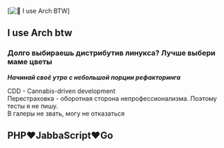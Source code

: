 [<img src="https://raw.githubusercontent.com/Raymo111/Raymo111/master/intro.gif" alt="👋 I use Arch BTW" title="👋 I use Arch BTW"/>]

## I use Arch btw

### Долго выбираешь дистрибутив линукса? Лучше выбери маме цветы

***Начинай своё утро с небольшой порции рефакторинга***

CDD - Cannabis-driven development <br />
Перестраховка - оборотная сторона непрофессионализма. Поэтому тесты я не пишу. <br />
В галеры не звать, могу не отказаться <br />

## **PHP❤️JabbaScript❤️Go**

